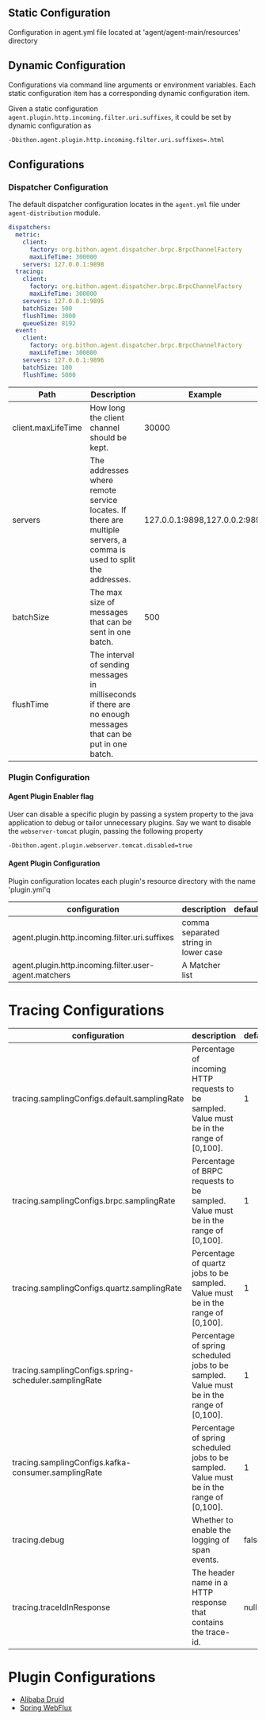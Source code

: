 ## Static Configuration

Configuration in agent.yml file located at 'agent/agent-main/resources' directory

## Dynamic Configuration

Configurations via command line arguments or environment variables.
Each static configuration item has a corresponding dynamic configuration item.

Given a static configuration `agent.plugin.http.incoming.filter.uri.suffixes`, it could be set by dynamic configuration as

```bash
-Dbithon.agent.plugin.http.incoming.filter.uri.suffixes=.html
```

## Configurations

### Dispatcher Configuration

The default dispatcher configuration locates in the `agent.yml` file under `agent-distribution` module.

```yaml
dispatchers:
  metric:
    client:
      factory: org.bithon.agent.dispatcher.brpc.BrpcChannelFactory
      maxLifeTime: 300000
    servers: 127.0.0.1:9898
  tracing:
    client:
      factory: org.bithon.agent.dispatcher.brpc.BrpcChannelFactory
      maxLifeTime: 300000
    servers: 127.0.0.1:9895
    batchSize: 500
    flushTime: 3000
    queueSize: 8192
  event:
    client:
      factory: org.bithon.agent.dispatcher.brpc.BrpcChannelFactory
      maxLifeTime: 300000
    servers: 127.0.0.1:9896
    batchSize: 100
    flushTime: 5000
```

| Path               | Description                                                                                                        | Example                       | 
|--------------------|--------------------------------------------------------------------------------------------------------------------|-------------------------------|
| client.maxLifeTime | How long the client channel should be kept.                                                                        | 30000                         |
| servers            | The addresses where remote service locates. If there are multiple servers, a comma is used to split the addresses. | 127.0.0.1:9898,127.0.0.2:9898 |
| batchSize          | The max size of messages that can be sent in one batch.                                                            | 500                           |
| flushTime          | The interval of sending messages in milliseconds if there are no enough messages that can be put in one batch.     |

### Plugin Configuration

#### Agent Plugin Enabler flag

User can disable a specific plugin by passing a system property to the java application to debug or tailor unnecessary plugins.
Say we want to disable the `webserver-tomcat` plugin, passing the following property

```bash
-Dbithon.agent.plugin.webserver.tomcat.disabled=true
```

#### Agent Plugin Configuration

Plugin configuration locates each plugin's resource directory with the name 'plugin.yml'q

| configuration                                         | description                          | default | example     |
|-------------------------------------------------------|--------------------------------------|---------|-------------|
| agent.plugin.http.incoming.filter.uri.suffixes        | comma separated string in lower case |         | .html,.json |
| agent.plugin.http.incoming.filter.user-agent.matchers | A Matcher list                       |         |             |

# Tracing Configurations

| configuration                                         | description                                                                                     | default | example                                |
|-------------------------------------------------------|-------------------------------------------------------------------------------------------------|---------|----------------------------------------|
| tracing.samplingConfigs.default.samplingRate          | Percentage of incoming HTTP requests to be sampled. <br/>Value must be in the range of [0,100]. | 1       | 50(means 50% requests will be sampled) |
| tracing.samplingConfigs.brpc.samplingRate             | Percentage of BRPC requests to be sampled. <br/>Value must be in the range of [0,100].          | 1       | 50(means 50% requests will be sampled) |
| tracing.samplingConfigs.quartz.samplingRate           | Percentage of quartz jobs to be sampled. <br/>Value must be in the range of [0,100].            | 1       | 50(means 50% jobs will be sampled)     |
| tracing.samplingConfigs.spring-scheduler.samplingRate | Percentage of spring scheduled jobs to be sampled. <br/>Value must be in the range of [0,100].  | 1       | 50(means 50% jobs will be sampled)     |
| tracing.samplingConfigs.kafka-consumer.samplingRate   | Percentage of spring scheduled jobs to be sampled. <br/>Value must be in the range of [0,100].  | 1       | 50(means 50% jobs will be sampled)     |
| tracing.debug                                         | Whether to enable the logging of span events.                                                   | false   |                                        |
| tracing.traceIdInResponse                             | The header name in a HTTP response that contains the trace-id.                                  | null    |                                        |                                  

# Plugin Configurations

- [Alibaba Druid](plugin/alibaba-druid.md)
- [Spring WebFlux](plugin/spring-webflux.md)